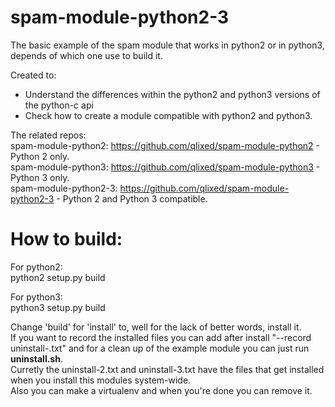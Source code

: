 # spam-module-python2-3
The basic example of the spam module that works in python2 or in python3, depends of which one use to build it.

Created to:
 - Understand the differences within the python2 and python3 versions of the python-c api
 - Check how to create a module compatible with python2 and python3.

The related repos:  
spam-module-python2: https://github.com/qlixed/spam-module-python2 - Python 2 only.  
spam-module-python3: https://github.com/qlixed/spam-module-python3 - Python 3 only.  
spam-module-python2-3: https://github.com/qlixed/spam-module-python2-3 - Python 2 and Python 3 compatible.  


# How to build:

For python2:  
python2 setup.py build  

For python3:  
python3 setup.py build  

Change 'build' for 'install' to, well for the lack of better words, install it.  
If you want to record the installed files you can add after install "--record uninstall-<python version>.txt" and for a clean up of the example module you can just run **uninstall.sh**.  
Curretly the uninstall-2.txt and uninstall-3.txt have the files that get installed when you install this modules system-wide.  
Also you can make a virtualenv and when you're done you can remove it.  
